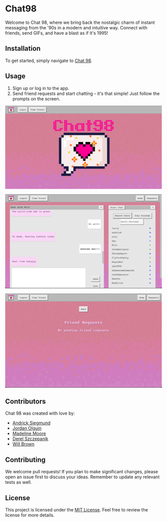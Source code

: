 # Chat98

Welcome to Chat 98, where we bring back the nostalgic charm of instant messaging from the '90s in a modern and intuitive way. Connect with friends, send GIFs, and have a blast as if it's 1995!

## Installation

To get started, simply navigate to [Chat 98](https://chat98-a21833346cf4.herokuapp.com/).

## Usage

1. Sign up or log in to the app.
2. Send friend requests and start chatting - it's that simple! Just follow the prompts on the screen.

![Splash Screen](./assets/images/splash.png)

![Chat Screen with Friends View](./assets/images/chat.png)

![Friend Request Screen](./assets/images/friend-request.png)

## Contributors

Chat 98 was created with love by:

- [Andrick Siegmund](https://github.com/Paulsig007)
- [Jordan Olguin](https://github.com/jordanolguin)
- [Madeline Moore](https://github.com/MsJamesM)
- [Derel Szczepanik](https://github.com/Lone1ne)
- [Will Brown](https://github.com/TrueWillB)

## Contributing

We welcome pull requests! If you plan to make significant changes, please open an issue first to discuss your ideas. Remember to update any relevant tests as well.

## License

This project is licensed under the [MIT License](https://choosealicense.com/licenses/mit/). Feel free to review the license for more details.
